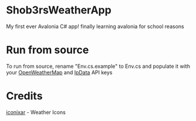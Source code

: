 # Shob3rsWeatherApp

My first ever Avalonia C# app! finally learning avalonia for school reasons

# Run from source

To run from source, rename "Env.cs.example" to Env.cs and populate it with
your [OpenWeatherMap](https://openweathermap.org/) and [IpData](https://ipdata.co/) API keys

# Credits

[iconixar](https://www.flaticon.com/authors/iconixar) - Weather Icons